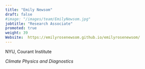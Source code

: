 ```yaml
---
title: "Emily Newsom"
draft: false
#image: "/images/team/EmilyNewsom.jpg"
jobtitle: "Research Associate"
promoted: true
weight: 39
Website:  https://emilyrosenewsom.github.io/emilyrosenewsom/
---
```



NYU, Courant Institute 


*Climate Physics and Diagnostics*
